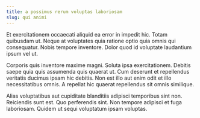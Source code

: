 ```yaml
---
title: a possimus rerum voluptas laboriosam
slug: qui animi
---
```


Et exercitationem occaecati aliquid ea error in impedit hic. Totam quibusdam ut. Neque at voluptates quia ratione optio quia omnis qui consequatur. Nobis tempore inventore. Dolor quod id voluptate laudantium ipsum vel ut.

Corporis quis inventore maxime magni. Soluta ipsa exercitationem. Debitis saepe quia quis assumenda quis quaerat ut. Cum deserunt et repellendus veritatis ducimus ipsam hic debitis. Non est illo aut enim odit et illo necessitatibus omnis. A repellat hic quaerat repellendus sit omnis similique.

Alias voluptatibus aut cupiditate blanditiis adipisci temporibus sint non. Reiciendis sunt est. Quo perferendis sint. Non tempore adipisci et fuga laboriosam. Quidem ut sequi voluptatum ipsam voluptas.
